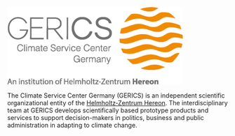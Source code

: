 <img src="https://raw.githubusercontent.com/climate-service-center/.github/main/profile/logo_GERICS_english.png" width="400">

The Climate Service Center Germany (GERICS) is an independent scientific organizational entity of the [Helmholtz‐Zentrum Hereon](https://www.hereon.de). 
The interdisciplinary team at GERICS develops scientifically based prototype products and services to support decision-makers in politics, business and public administration in adapting to climate change.

